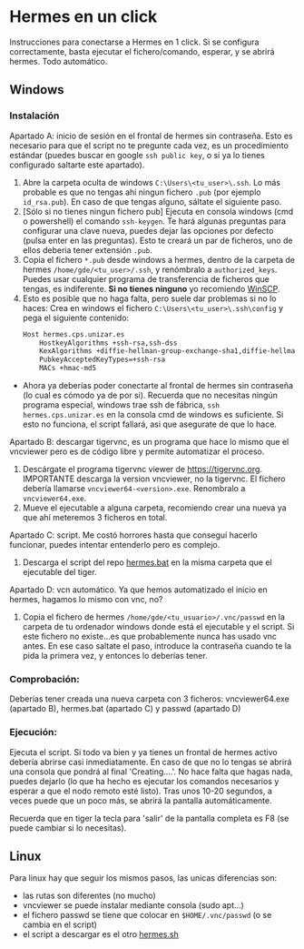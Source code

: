 # Hermes en un click

Instrucciones para conectarse a Hermes en 1 click.
Si se configura correctamente, basta ejecutar el fichero/comando, esperar, y se abrirá hermes. Todo automático.

## Windows

### Instalación
Apartado A: inicio de sesión en el frontal de hermes sin contraseña. Esto es necesario para que el script no te pregunte cada vez, es un procedimiento estándar (puedes buscar en google `ssh public key`, o si ya lo tienes configurado saltarte este apartado).
1) Abre la carpeta oculta de windows `C:\Users\<tu_user>\.ssh`. Lo más probable es que no tengas ahí ningun fichero `.pub` (por ejemplo `id_rsa.pub`). En caso de que tengas alguno, sáltate el siguiente paso.
2) [Sólo si no tienes ningun fichero pub] Ejecuta en consola windows (cmd o powershell) el comando `ssh-keygen`. Te hará algunas preguntas para configurar una clave nueva, puedes dejar las opciones por defecto (pulsa enter en las preguntas). Esto te creará un par de ficheros, uno de ellos deberia tener extensión `.pub`.
3) Copia el fichero `*.pub` desde windows a hermes, dentro de la carpeta de hermes `/home/gde/<tu_user>/.ssh`, y renómbralo a `authorized_keys`. Puedes usar cualquier programa de transferencia de ficheros que tengas, es indiferente. **Si no tienes ninguno** yo recomiendo [WinSCP](https://winscp.net/).
4) Esto es posible que no haga falta, pero suele dar problemas si no lo haces: Crea en windows el fichero `C:\Users\<tu_user>\.ssh\config` y pega el siguiente contenido:
   ```txt
   Host hermes.cps.unizar.es
       HostkeyAlgorithms +ssh-rsa,ssh-dss
       KexAlgorithms +diffie-hellman-group-exchange-sha1,diffie-hellman-group14-sha1,diffie-hellman-group1-sha1
       PubkeyAcceptedKeyTypes=+ssh-rsa
       MACs +hmac-md5
   ```
- Ahora ya deberías poder conectarte al frontal de hermes sin contraseña (lo cual es cómodo ya de por si). Recuerda que no necesitas ningún programa especial, windows trae ssh de fábrica, `ssh hermes.cps.unizar.es` en la consola cmd de windows es suficiente. Si esto no funciona, el script fallará, asi que asegurate de que lo hace.

Apartado B: descargar tigervnc, es un programa que hace lo mismo que el vncviewer pero es de código libre y permite automatizar el proceso.
1) Descárgate el programa tigervnc viewer de https://tigervnc.org. IMPORTANTE descarga la version vncviewer, no la tigervnc. El fichero debería llamarse `vncviewer64-<version>.exe`. Renombralo a `vncviewer64.exe`.
2) Mueve el ejecutable a alguna carpeta, recomiendo crear una nueva ya que ahí meteremos 3 ficheros en total.


Apartado C: script. Me costó horrores hasta que conseguí hacerlo funcionar, puedes intentar entenderlo pero es complejo.
1) Descarga el script del repo [hermes.bat](hermes.bat) en la misma carpeta que el ejecutable del tiger.


Apartado D: vcn automático. Ya que hemos automatizado el inicio en hermes, hagamos lo mismo con vnc, no?
1) Copia el fichero de hermes `/home/gde/<tu_usuario>/.vnc/passwd` en la carpeta de tu ordenador windows donde está el ejecutable y el script. Si este fichero no existe...es que probablemente nunca has usado vnc antes. En ese caso saltate el paso, introduce la contraseña cuando te la pida la primera vez, y entonces lo deberías tener.


### Comprobación:
Deberías tener creada una nueva carpeta con 3 ficheros: vncviewer64.exe (apartado B), hermes.bat (apartado C) y passwd (apartado D)


### Ejecución:
Ejecuta el script. Si todo va bien y ya tienes un frontal de hermes activo debería abrirse casi inmediatamente. En caso de que no lo tengas se abrirá una consola que pondrá al final 'Creating....'. No hace falta que hagas nada, puedes dejarlo (lo que ha hecho es ejecutar los comandos necesarios y esperar a que el nodo remoto esté listo). Tras unos 10-20 segundos, a veces puede que un poco más, se abrirá la pantalla automáticamente.

Recuerda que en tiger la tecla para 'salir' de la pantalla completa es F8 (se puede cambiar si lo necesitas).

## Linux

Para linux hay que seguir los mismos pasos, las unicas diferencias son:
- las rutas son diferentes (no mucho)
- vncviewer se puede instalar mediante consola (sudo apt...)
- el fichero passwd se tiene que colocar en `$HOME/.vnc/passwd` (o se cambia en el script)
- el script a descargar es el otro [hermes.sh](hermes.sh)

